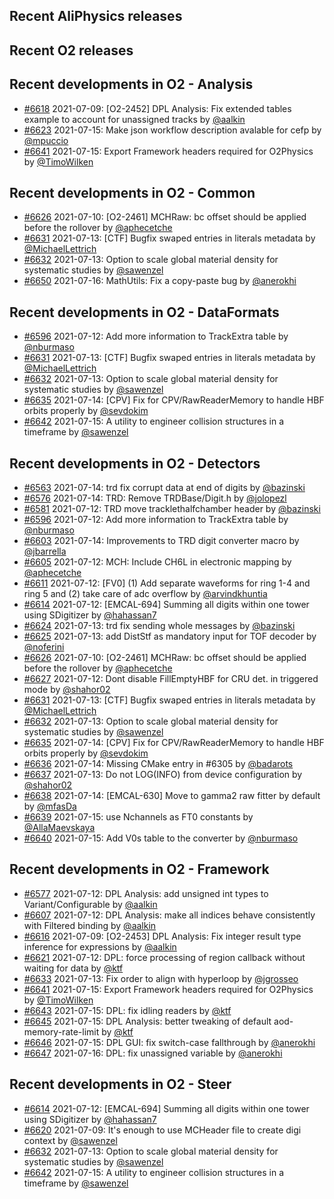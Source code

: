 ## Recent AliPhysics releases
## Recent O2 releases
## Recent developments in O2 - Analysis
- [\#6618](https://github.com/AliceO2Group/AliceO2/pull/6618) 2021-07-09: [O2-2452] DPL Analysis: Fix extended tables example to account for unassigned tracks by [@aalkin](https://github.com/aalkin)
- [\#6623](https://github.com/AliceO2Group/AliceO2/pull/6623) 2021-07-15: Make json workflow description avalable for cefp by [@mpuccio](https://github.com/mpuccio)
- [\#6641](https://github.com/AliceO2Group/AliceO2/pull/6641) 2021-07-15: Export Framework headers required for O2Physics by [@TimoWilken](https://github.com/TimoWilken)
## Recent developments in O2 - Common
- [\#6626](https://github.com/AliceO2Group/AliceO2/pull/6626) 2021-07-10: [O2-2461] MCHRaw: bc offset should be applied before the rollover by [@aphecetche](https://github.com/aphecetche)
- [\#6631](https://github.com/AliceO2Group/AliceO2/pull/6631) 2021-07-13: [CTF] Bugfix swaped entries in literals metadata by [@MichaelLettrich](https://github.com/MichaelLettrich)
- [\#6632](https://github.com/AliceO2Group/AliceO2/pull/6632) 2021-07-13: Option to scale global material density for systematic studies by [@sawenzel](https://github.com/sawenzel)
- [\#6650](https://github.com/AliceO2Group/AliceO2/pull/6650) 2021-07-16: MathUtils: Fix a copy-paste bug by [@anerokhi](https://github.com/anerokhi)
## Recent developments in O2 - DataFormats
- [\#6596](https://github.com/AliceO2Group/AliceO2/pull/6596) 2021-07-12: Add more information to TrackExtra table by [@nburmaso](https://github.com/nburmaso)
- [\#6631](https://github.com/AliceO2Group/AliceO2/pull/6631) 2021-07-13: [CTF] Bugfix swaped entries in literals metadata by [@MichaelLettrich](https://github.com/MichaelLettrich)
- [\#6632](https://github.com/AliceO2Group/AliceO2/pull/6632) 2021-07-13: Option to scale global material density for systematic studies by [@sawenzel](https://github.com/sawenzel)
- [\#6635](https://github.com/AliceO2Group/AliceO2/pull/6635) 2021-07-14: [CPV] Fix for CPV/RawReaderMemory to handle HBF orbits properly by [@sevdokim](https://github.com/sevdokim)
- [\#6642](https://github.com/AliceO2Group/AliceO2/pull/6642) 2021-07-15: A utility to engineer collision structures in a timeframe by [@sawenzel](https://github.com/sawenzel)
## Recent developments in O2 - Detectors
- [\#6563](https://github.com/AliceO2Group/AliceO2/pull/6563) 2021-07-14: trd fix corrupt data at end of digits by [@bazinski](https://github.com/bazinski)
- [\#6576](https://github.com/AliceO2Group/AliceO2/pull/6576) 2021-07-14: TRD: Remove TRDBase/Digit.h by [@jolopezl](https://github.com/jolopezl)
- [\#6581](https://github.com/AliceO2Group/AliceO2/pull/6581) 2021-07-12: TRD move tracklethalfchamber header  by [@bazinski](https://github.com/bazinski)
- [\#6596](https://github.com/AliceO2Group/AliceO2/pull/6596) 2021-07-12: Add more information to TrackExtra table by [@nburmaso](https://github.com/nburmaso)
- [\#6603](https://github.com/AliceO2Group/AliceO2/pull/6603) 2021-07-14: Improvements to TRD digit converter macro by [@jbarrella](https://github.com/jbarrella)
- [\#6605](https://github.com/AliceO2Group/AliceO2/pull/6605) 2021-07-12: MCH: Include CH6L in electronic mapping by [@aphecetche](https://github.com/aphecetche)
- [\#6611](https://github.com/AliceO2Group/AliceO2/pull/6611) 2021-07-12:  [FV0] (1) Add separate waveforms for ring 1-4 and ring 5 and  (2) take care of adc overflow by [@arvindkhuntia](https://github.com/arvindkhuntia)
- [\#6614](https://github.com/AliceO2Group/AliceO2/pull/6614) 2021-07-12: [EMCAL-694] Summing all digits within one tower using SDigitizer by [@hahassan7](https://github.com/hahassan7)
- [\#6624](https://github.com/AliceO2Group/AliceO2/pull/6624) 2021-07-13: trd fix sending whole messages by [@bazinski](https://github.com/bazinski)
- [\#6625](https://github.com/AliceO2Group/AliceO2/pull/6625) 2021-07-13: add DistStf as mandatory input for TOF decoder by [@noferini](https://github.com/noferini)
- [\#6626](https://github.com/AliceO2Group/AliceO2/pull/6626) 2021-07-10: [O2-2461] MCHRaw: bc offset should be applied before the rollover by [@aphecetche](https://github.com/aphecetche)
- [\#6627](https://github.com/AliceO2Group/AliceO2/pull/6627) 2021-07-12: Dont disable FillEmptyHBF for CRU det. in triggered mode by [@shahor02](https://github.com/shahor02)
- [\#6631](https://github.com/AliceO2Group/AliceO2/pull/6631) 2021-07-13: [CTF] Bugfix swaped entries in literals metadata by [@MichaelLettrich](https://github.com/MichaelLettrich)
- [\#6632](https://github.com/AliceO2Group/AliceO2/pull/6632) 2021-07-13: Option to scale global material density for systematic studies by [@sawenzel](https://github.com/sawenzel)
- [\#6635](https://github.com/AliceO2Group/AliceO2/pull/6635) 2021-07-14: [CPV] Fix for CPV/RawReaderMemory to handle HBF orbits properly by [@sevdokim](https://github.com/sevdokim)
- [\#6636](https://github.com/AliceO2Group/AliceO2/pull/6636) 2021-07-14: Missing CMake entry in #6305 by [@badarots](https://github.com/badarots)
- [\#6637](https://github.com/AliceO2Group/AliceO2/pull/6637) 2021-07-13: Do not LOG(INFO) from device configuration by [@shahor02](https://github.com/shahor02)
- [\#6638](https://github.com/AliceO2Group/AliceO2/pull/6638) 2021-07-14: [EMCAL-630] Move to gamma2 raw fitter by default by [@mfasDa](https://github.com/mfasDa)
- [\#6639](https://github.com/AliceO2Group/AliceO2/pull/6639) 2021-07-15: use Nchannels as FT0 constants by [@AllaMaevskaya](https://github.com/AllaMaevskaya)
- [\#6640](https://github.com/AliceO2Group/AliceO2/pull/6640) 2021-07-15: Add V0s table to the converter by [@nburmaso](https://github.com/nburmaso)
## Recent developments in O2 - Framework
- [\#6577](https://github.com/AliceO2Group/AliceO2/pull/6577) 2021-07-12: DPL Analysis: add unsigned int types to Variant/Configurable by [@aalkin](https://github.com/aalkin)
- [\#6607](https://github.com/AliceO2Group/AliceO2/pull/6607) 2021-07-12: DPL Analysis: make all indices behave consistently with Filtered binding by [@aalkin](https://github.com/aalkin)
- [\#6616](https://github.com/AliceO2Group/AliceO2/pull/6616) 2021-07-09: [O2-2453] DPL Analysis: Fix integer result type inference for expressions by [@aalkin](https://github.com/aalkin)
- [\#6621](https://github.com/AliceO2Group/AliceO2/pull/6621) 2021-07-12: DPL: force processing of region callback without waiting for data by [@ktf](https://github.com/ktf)
- [\#6633](https://github.com/AliceO2Group/AliceO2/pull/6633) 2021-07-13: Fix order to align with hyperloop by [@jgrosseo](https://github.com/jgrosseo)
- [\#6641](https://github.com/AliceO2Group/AliceO2/pull/6641) 2021-07-15: Export Framework headers required for O2Physics by [@TimoWilken](https://github.com/TimoWilken)
- [\#6643](https://github.com/AliceO2Group/AliceO2/pull/6643) 2021-07-15: DPL: fix idling readers by [@ktf](https://github.com/ktf)
- [\#6645](https://github.com/AliceO2Group/AliceO2/pull/6645) 2021-07-15: DPL Analysis: better tweaking of default aod-memory-rate-limit by [@ktf](https://github.com/ktf)
- [\#6646](https://github.com/AliceO2Group/AliceO2/pull/6646) 2021-07-15: DPL GUI: fix switch-case fallthrough by [@anerokhi](https://github.com/anerokhi)
- [\#6647](https://github.com/AliceO2Group/AliceO2/pull/6647) 2021-07-16: DPL: fix unassigned variable by [@anerokhi](https://github.com/anerokhi)
## Recent developments in O2 - Steer
- [\#6614](https://github.com/AliceO2Group/AliceO2/pull/6614) 2021-07-12: [EMCAL-694] Summing all digits within one tower using SDigitizer by [@hahassan7](https://github.com/hahassan7)
- [\#6620](https://github.com/AliceO2Group/AliceO2/pull/6620) 2021-07-09: It's enough to use MCHeader file to create digi context by [@sawenzel](https://github.com/sawenzel)
- [\#6632](https://github.com/AliceO2Group/AliceO2/pull/6632) 2021-07-13: Option to scale global material density for systematic studies by [@sawenzel](https://github.com/sawenzel)
- [\#6642](https://github.com/AliceO2Group/AliceO2/pull/6642) 2021-07-15: A utility to engineer collision structures in a timeframe by [@sawenzel](https://github.com/sawenzel)
